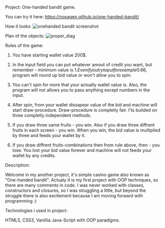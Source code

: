 Project: One-handed bandit game.

You can try it here: https://noxagen.github.io/one-handed-bandit/

How it looks:
![onehanded bandit screenshot](https://user-images.githubusercontent.com/87094041/173856729-72224ab3-75a7-4029-80a4-71f4c0214e5a.jpg)


Plan of the objects:
![proper_diag](https://user-images.githubusercontent.com/87094041/174278467-cb63ca78-7d62-4aa5-8376-067b590eac7f.jpg)

Rules of the game:

1. You have starting wallet value 200$. 

2. In the input field you can put whatever amout of credit you want, but remember - minimum value is 1$.
Even if you try to put for example 0.66$, program will round up bid value or won't allow you to spin.

3. You can't spin for more that your actually wallet value is. Also, the program will not allows you to pass anything except numbers in the input.

4. After spin, from your wallet dissapear value of the bid and machine will start draw-procedure. Draw-procedure is completly fair. I'ts builded on three completly independent methods.

5. If you draw three same fruits - you win. Also if you draw three diffrent fruits in each screen - you win. When you win, the bid value is multiplied by three and feeds your wallet by it.

6. If you draw diffrent fruits-combinations then from rule above, then - you lose. You lost your bid value forever and machine will not feeds your wallet by any credits.



Description:

Welcome in my another project, it's simple casino game also known as "One-handed bandit".
Actualy it is my first project with OOP techniques, so there are many comments in code. 
I was never worked with classes, constructors and closures, so I was struggling a little, but beyond the struggle there is also excitement because I am moving forward with programming :)

Technologies i used in project:

HTML5, CSS3, Vanillia Java-Script with OOP paradigms.

